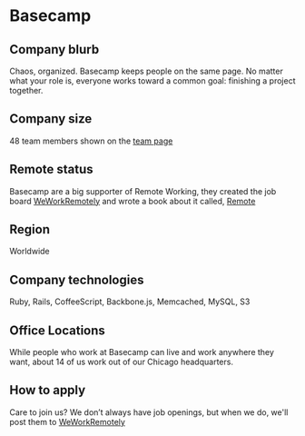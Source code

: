 # Basecamp

## Company blurb

Chaos, organized.
Basecamp keeps people on the same page. No matter what your role is, everyone works toward a common goal: finishing a project together.

## Company size

48 team members shown on the [team page](https://basecamp.com/team)

## Remote status

Basecamp are a big supporter of Remote Working, they created the job board [WeWorkRemotely](https://weworkremotely.com) and wrote a book about it called, [Remote](https://37signals.com/remote)

## Region

Worldwide

## Company technologies

Ruby, Rails, CoffeeScript, Backbone.js, Memcached, MySQL, S3

## Office Locations

While people who work at Basecamp can live and work anywhere they want, about 14 of us work out of our Chicago headquarters.

## How to apply

Care to join us? We don’t always have job openings, but when we do, we'll post them to [WeWorkRemotely](https://weworkremotely.com)
